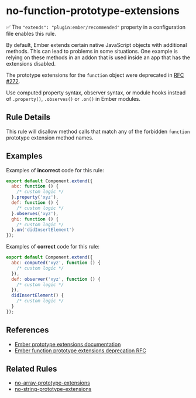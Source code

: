 # no-function-prototype-extensions

✅ The `"extends": "plugin:ember/recommended"` property in a configuration file enables this rule.

By default, Ember extends certain native JavaScript objects with additional methods. This can lead to problems in some situations. One example is relying on these methods in an addon that is used inside an app that has the extensions disabled.

The prototype extensions for the `function` object were deprecated in [RFC #272](https://rfcs.emberjs.com/id/0272-deprecation-native-function-prototype-extensions).

Use computed property syntax, observer syntax, or module hooks instead of `.property()`, `.observes()` or `.on()` in Ember modules.

## Rule Details

This rule will disallow method calls that match any of the forbidden `function` prototype extension method names.

## Examples

Examples of **incorrect** code for this rule:

```js
export default Component.extend({
  abc: function () {
    /* custom logic */
  }.property('xyz'),
  def: function () {
    /* custom logic */
  }.observes('xyz'),
  ghi: function () {
    /* custom logic */
  }.on('didInsertElement')
});
```

Examples of **correct** code for this rule:

```js
export default Component.extend({
  abc: computed('xyz', function () {
    /* custom logic */
  }),
  def: observer('xyz', function () {
    /* custom logic */
  }),
  didInsertElement() {
    /* custom logic */
  }
});
```

## References

* [Ember prototype extensions documentation](https://guides.emberjs.com/release/configuring-ember/disabling-prototype-extensions/)
* [Ember function prototype extensions deprecation RFC](https://rfcs.emberjs.com/id/0272-deprecation-native-function-prototype-extensions)

## Related Rules

* [no-array-prototype-extensions](no-array-prototype-extensions.md)
* [no-string-prototype-extensions](no-string-prototype-extensions.md)
